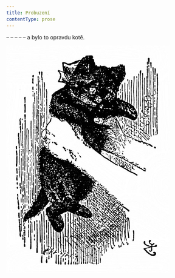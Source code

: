 ```yaml
---
title: Probuzení
contentType: prose
---
```


– – – – – a bylo to opravdu kotě.



![alenka_079b](./resources/alenka_079b.jpg)
